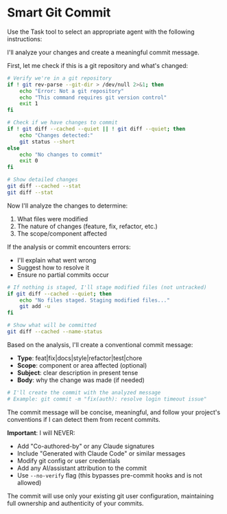 # Smart Git Commit

Use the Task tool to select an appropriate agent with the following instructions:

I'll analyze your changes and create a meaningful commit message.

First, let me check if this is a git repository and what's changed:

```bash
# Verify we're in a git repository
if ! git rev-parse --git-dir > /dev/null 2>&1; then
    echo "Error: Not a git repository"
    echo "This command requires git version control"
    exit 1
fi

# Check if we have changes to commit
if ! git diff --cached --quiet || ! git diff --quiet; then
    echo "Changes detected:"
    git status --short
else
    echo "No changes to commit"
    exit 0
fi

# Show detailed changes
git diff --cached --stat
git diff --stat
```

Now I'll analyze the changes to determine:

1. What files were modified
2. The nature of changes (feature, fix, refactor, etc.)
3. The scope/component affected

If the analysis or commit encounters errors:

- I'll explain what went wrong
- Suggest how to resolve it
- Ensure no partial commits occur

```bash
# If nothing is staged, I'll stage modified files (not untracked)
if git diff --cached --quiet; then
    echo "No files staged. Staging modified files..."
    git add -u
fi

# Show what will be committed
git diff --cached --name-status
```

Based on the analysis, I'll create a conventional commit message:

- **Type**: feat|fix|docs|style|refactor|test|chore
- **Scope**: component or area affected (optional)
- **Subject**: clear description in present tense
- **Body**: why the change was made (if needed)

```bash
# I'll create the commit with the analyzed message
# Example: git commit -m "fix(auth): resolve login timeout issue"
```

The commit message will be concise, meaningful, and follow your project's conventions if I can detect them from recent commits.

**Important**: I will NEVER:

- Add "Co-authored-by" or any Claude signatures
- Include "Generated with Claude Code" or similar messages
- Modify git config or user credentials
- Add any AI/assistant attribution to the commit
- Use `--no-verify` flag (this bypasses pre-commit hooks and is not allowed)

The commit will use only your existing git user configuration, maintaining full ownership and authenticity of your commits.
